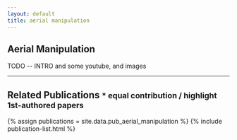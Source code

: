 ```yaml
---
layout: default
title: aerial manipulation
---
```


## Aerial Manipulation

TODO -- INTRO and some youtube, and images

---

## Related Publications <small>* equal contribution / highlight 1st-authored papers </small>
{% assign publications = site.data.pub_aerial_manipulation %}
{% include publication-list.html %}
